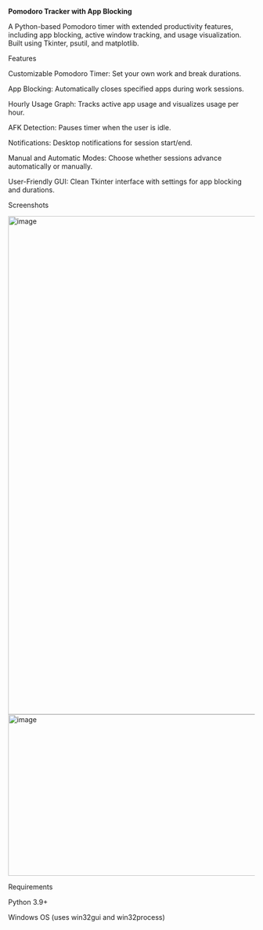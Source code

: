 **Pomodoro Tracker with App Blocking**

A Python-based Pomodoro timer with extended productivity features, including app blocking, active window tracking, and usage visualization. Built using Tkinter, psutil, and matplotlib.

Features

Customizable Pomodoro Timer: Set your own work and break durations.

App Blocking: Automatically closes specified apps during work sessions.

Hourly Usage Graph: Tracks active app usage and visualizes usage per hour.

AFK Detection: Pauses timer when the user is idle.

Notifications: Desktop notifications for session start/end.

Manual and Automatic Modes: Choose whether sessions advance automatically or manually.

User-Friendly GUI: Clean Tkinter interface with settings for app blocking and durations.

Screenshots

<img width="1919" height="1016" alt="image" src="https://github.com/user-attachments/assets/b4184a16-d643-4c77-8d03-56f368bf596c" />

<img width="1502" height="329" alt="image" src="https://github.com/user-attachments/assets/d1e4f445-5ffa-4f45-a3cd-ae2dcd046350" />

Requirements

Python 3.9+

Windows OS (uses win32gui and win32process)
